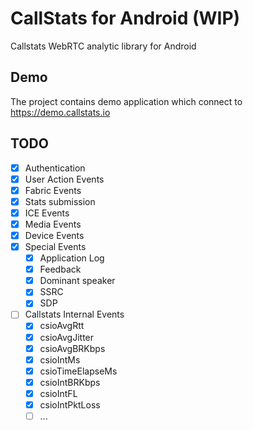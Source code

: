 CallStats for Android (WIP)
===========================
Callstats WebRTC analytic library for Android

## Demo
The project contains demo application which connect to https://demo.callstats.io

## TODO

- [x] Authentication
- [x] User Action Events
- [x] Fabric Events
- [x] Stats submission
- [x] ICE Events
- [x] Media Events
- [x] Device Events
- [x] Special Events
  - [x] Application Log
  - [x] Feedback
  - [x] Dominant speaker
  - [x] SSRC
  - [x] SDP
- [ ] Callstats Internal Events
  - [x] csioAvgRtt
  - [x] csioAvgJitter
  - [x] csioAvgBRKbps
  - [x] csioIntMs
  - [x] csioTimeElapseMs
  - [x] csioIntBRKbps
  - [x] csioIntFL
  - [x] csioIntPktLoss
  - [ ] ...
